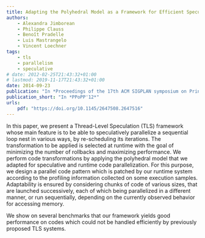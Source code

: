 ```yaml
---
title: Adapting the Polyhedral Model as a Framework for Efficient Speculative Parallelization
authors:
    - Alexandra Jimborean
    - Philippe Clauss
    - Benoît Pradelle
    - Luis Mastrangelo
    - Vincent Loechner
tags:
    - tls
    - parallelism
    - speculative
# date: 2012-02-25T21:43:32+01:00
# lastmod: 2019-11-17T21:43:32+01:00
date: 2014-09-23
publication: "In *Proceedings of the 17th ACM SIGPLAN symposium on Principles and Practice of Parallel Programming (PPoPP'12)*, ACM."
publication_short: "In *PPoPP'12*"
urls:
    pdf: "https://doi.org/10.1145/2647508.2647516"
---
```


In this paper, we present a Thread-Level Speculation (TLS) framework whose main feature is to be able to speculatively parallelize a sequential loop nest in various ways, by re-scheduling its iterations. The transformation to be applied is selected at runtime with the goal of minimizing the number of rollbacks and maximizing performance. We perform code transformations by applying the polyhedral model that we adapted for speculative and runtime code parallelization. For this purpose, we design a parallel code pattern which is patched by our runtime system according to the profiling information collected on some execution samples. Adaptability is ensured by considering chunks of code of various sizes, that are launched successively, each of which being parallelized in a different manner, or run sequentially, depending on the currently observed behavior for accessing memory.

We show on several benchmarks that our framework yields good performance on codes which could not be handled efficiently by previously proposed TLS systems.

